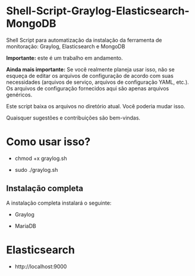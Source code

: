 # Shell-Script-Graylog-Elasticsearch-MongoDB
Shell Script para automatização da instalação da ferramenta de monitoração: Graylog, Elasticsearch e MongoDB

**Importante:** este é um trabalho em andamento.

**Ainda mais importante:** Se você realmente planeja usar isso, não se esqueça de editar os arquivos de configuração de acordo com suas necessidades (arquivos de serviço, arquivos de configuração YAML, etc.). Os arquivos de configuração fornecidos aqui são apenas arquivos genéricos.

Este script baixa os arquivos no diretório atual. Você poderia mudar isso.

Quaisquer sugestões e contribuições são bem-vindas.

# Como usar isso?

* chmod +x graylog.sh

* sudo ./graylog.sh

## Instalação completa

A instalação completa instalará o seguinte:

* Graylog

* MariaDB

# Elasticsearch

* http://localhost:9000
